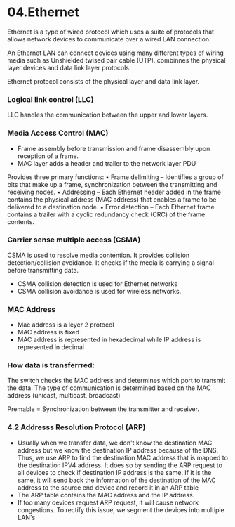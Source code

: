 # 04.Ethernet
Ethernet is a type of wired protocol which uses a suite of protocols that allows network devices to communicate over a wired LAN connection. 

An Ethernet LAN can connect devices using many different types of wiring media such as Unshielded twised pair cable (UTP). combinnes the physical layer devices and data link layer protocols

Ethernet protocol consists of the physical layer and data link layer.

### Logical link control (LLC)
LLC handles the communication between the upper and lower layers.

### Media Access Control (MAC)
- Frame assembly before transmission and frame disassembly upon reception of a frame.
- MAC layer adds a header and trailer to the network layer PDU

Provides three primary functions:
▪ Frame delimiting – Identifies a group of bits that make up a frame, 
synchronization between the transmitting and receiving nodes.
▪ Addressing – Each Ethernet header added in the frame contains the 
physical address (MAC address) that enables a frame to be delivered to a 
destination node.
▪ Error detection – Each Ethernet frame contains a trailer with a cyclic 
redundancy check (CRC) of the frame contents.

### Carrier sense multiple access (CSMA)
CSMA  is used to resolve media contention. It provides collision detection/collision avoidance. It checks if the media is carrying a signal before transmitting data. 

- CSMA collision detection is used for Ethernet networks
- CSMA collision avoidance is used for wireless networks.

### MAC Address
- Mac address is a leyer 2 protocol
- MAC address is fixed
- MAC address is represented in hexadecimal while IP address is represented in decimal


### How data is transferrred:
The switch checks the MAC address and determines which port to transmit the data. The type of communication is determined based on the MAC address (unicast, multicast, broadcast)

Premable = Synchronization between the transmitter and receiver.


### 4.2 Addresss Resolution Protocol (ARP)
- Usually when we transfer data, we don't know the destination MAC address but we know the destination IP address because of the DNS. Thus, we use ARP to find the destination MAC address that is mapped to the destination IPV4 address. It does so by sending the ARP request to all devices to check if destination IP address is the same. If it is the same, it will send back the information of the destination of the MAC address to the source end device and record it in an ARP table
- The ARP table contains the MAC address and the IP address.
- If too many devices request ARP request, it will cause network congestions. To rectify this issue, we segment the devices into multiple LAN's
